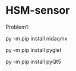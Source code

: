 # HSM-sensor

Problem1: 

  py -m pip install nidaqmx

  py -m pip install pyglet

  py -m pip install pyQt5
